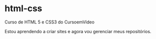 # html-css
 Curso de HTML 5 e CSS3 do CursoemVídeo

 Estou aprendendo a criar sites e agora vou gerenciar meus repositórios.
